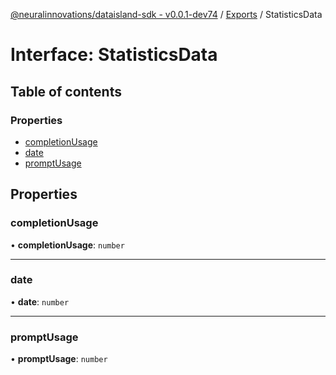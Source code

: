 [@neuralinnovations/dataisland-sdk - v0.0.1-dev74](../../README.md) / [Exports](../modules.md) / StatisticsData

# Interface: StatisticsData

## Table of contents

### Properties

- [completionUsage](StatisticsData.md#completionusage)
- [date](StatisticsData.md#date)
- [promptUsage](StatisticsData.md#promptusage)

## Properties

### completionUsage

• **completionUsage**: `number`

___

### date

• **date**: `number`

___

### promptUsage

• **promptUsage**: `number`
